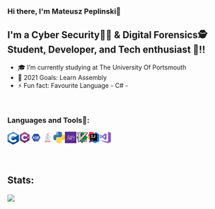 ### Hi there, I'm Mateusz Peplinski👋


## I'm a Cyber Security👨‍💻 & Digital Forensics🕵️ Student, Developer, and Tech enthusiast 👾!!

- 🎓 I’m currently studying at The University Of Portsmouth
- 🥅 2021 Goals: Learn Assembly  
- ⚡ Fun fact: Favourite Language - C# -

<br />

### Languages and Tools🔧:
<img align="left" alt="C" width="26px" src="icons/695px-C_Programming_Language.svg.png" />
<img align="left" alt="C#" width="26px" src="icons/csharp-01.png" />
<img align="left" alt="ASM" width="26px" src="icons/ASM.png" />
<img align="left" alt="JAVA" width="26px" src="icons/java-logo-1.png" />
<img align="left" alt="Python" width="26px" src="icons/Python.png" />
<img align="left" alt=".NET" width="26px" src="icons/net.png" />
<img align="left" alt="VIM" width="26px" src="icons/544px-Vimlogo.svg.png" />
<img align="left" alt="InteliJ" width="26px" src="icons/IntelliJ_IDEA_Icon.svg.png" />
<img align="left" alt="Visual Studio" width="26px" src="icons/Visual_Studio_2017_Logo.png" />
<br />
<br />
<br />
<br />

## Stats:
<a href="https://github.com/0xInvicta/0xInvicta">
  <img align="center" src="https://github-readme-stats.vercel.app/api/top-langs/?username=0xInvicta&hide=java,html,tex&title_color=ffffff&text_color=c9cacc&icon_color=2bbc8a&bg_color=1d1f21&langs_count=3" />
</a>
